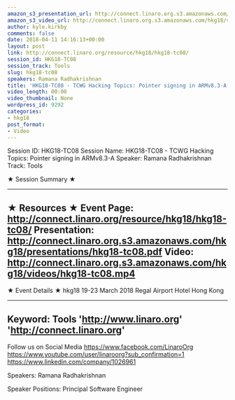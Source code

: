 ```yaml
---
amazon_s3_presentation_url: http://connect.linaro.org.s3.amazonaws.com/hkg18/presentations/hkg18-tc08.pdf
amazon_s3_video_url: http://connect.linaro.org.s3.amazonaws.com/hkg18/videos/hkg18-tc08.mp4
author: kyle.kirkby
comments: false
date: 2018-04-11 14:16:13+00:00
layout: post
link: http://connect.linaro.org/resource/hkg18/hkg18-tc08/
session_id: HKG18-TC08
session_track: Tools
slug: hkg18-tc08
speakers: Ramana Radhakrishnan
title: 'HKG18-TC08 - TCWG Hacking Topics: Pointer signing in ARMv8.3-A'
video_length: 00:00
video_thumbnail: None
wordpress_id: 9292
categories:
- hkg18
post_format:
- Video
---
```


Session ID: HKG18-TC08
Session Name: HKG18-TC08 - TCWG Hacking Topics: Pointer signing in ARMv8.3-A
Speaker: Ramana Radhakrishnan
Track: Tools


★ Session Summary ★

---------------------------------------------------
★ Resources ★
Event Page: http://connect.linaro.org/resource/hkg18/hkg18-tc08/
Presentation: http://connect.linaro.org.s3.amazonaws.com/hkg18/presentations/hkg18-tc08.pdf
Video: http://connect.linaro.org.s3.amazonaws.com/hkg18/videos/hkg18-tc08.mp4
 ---------------------------------------------------
★ Event Details ★
hkg18
19-23 March 2018 
Regal Airport Hotel Hong Kong

---------------------------------------------------
Keyword: Tools
'http://www.linaro.org'
'http://connect.linaro.org'
---------------------------------------------------
Follow us on Social Media
https://www.facebook.com/LinaroOrg
https://www.youtube.com/user/linaroorg?sub_confirmation=1
https://www.linkedin.com/company/1026961

Speakers: Ramana Radhakrishnan

Speaker Positions: Principal Software Engineer


